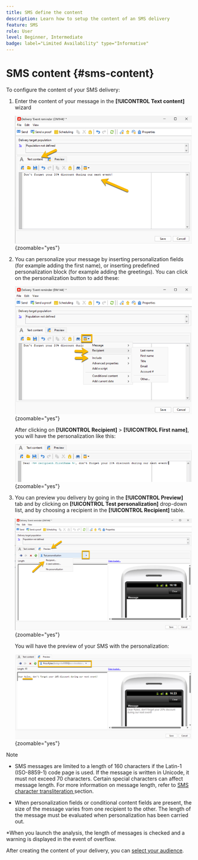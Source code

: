 ```yaml
---
title: SMS define the content
description: Learn how to setup the content of an SMS delivery
feature: SMS
role: User
level: Beginner, Intermediate
badge: label="Limited Availability" type="Informative"
---
```


# SMS content {#sms-content}

To configure the content of your SMS delivery:

1. Enter the content of your message in the **[!UICONTROL Text content]** wizard
    
    ![](assets/sms_content.png){zoomable="yes"}

1. You can personalize your message by inserting personalization fields (for example adding the first name), or inserting predefined personalization block (for example adding the greetings). You can click on the personalization button to add these:

    ![](assets/sms_perso.png){zoomable="yes"}

    After clicking on **[!UICONTROL Recipient]** > **[!UICONTROL First name]**, you will have the personalization like this:

    ![](assets/sms_perso_recipient.png){zoomable="yes"}

1. You can preview you delivery by going in the **[!UICONTROL Preview]** tab and by clicking on **[!UICONTROL Test personalization]** drop-down list, and by choosing a recipient in the **[!UICONTROL Recipient]** table.

    ![](assets/sms_preview.png){zoomable="yes"}

    You will have the preview of your SMS with the personalization:

    ![](assets/sms_preview_phone.png){zoomable="yes"}

>[!NOTE]
>
>* SMS messages are limited to a length of 160 characters if the Latin-1 (ISO-8859-1) code page is used. If the message is written in Unicode, it must not exceed 70 characters. Certain special characters can affect message length. For more information on message length, refer to [SMS character transliteration ](smpp-external-account.md#smpp-channel-settings) section.
>
>* When personalization fields or conditional content fields are present, the size of the message varies from one recipient to the other. The length of the message must be evaluated when personalization has been carried out.
>
>*When you launch the analysis, the length of messages is checked and a warning is displayed in the event of overflow.

After creating the content of your delivery, you can [select your audience](sms-audience.md).